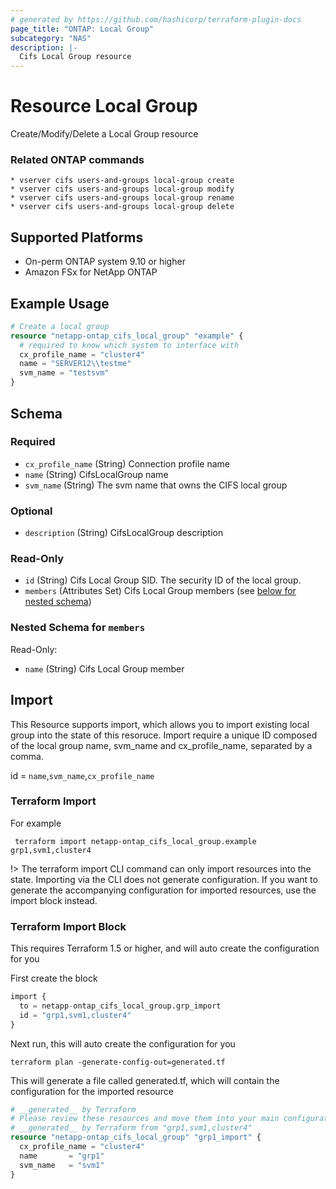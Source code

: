 ```yaml
---
# generated by https://github.com/hashicorp/terraform-plugin-docs
page_title: "ONTAP: Local Group"
subcategory: "NAS"
description: |-
  Cifs Local Group resource
---
```


# Resource Local Group
Create/Modify/Delete a Local Group resource

### Related ONTAP commands
```commandline
* vserver cifs users-and-groups local-group create
* vserver cifs users-and-groups local-group modify
* vserver cifs users-and-groups local-group rename
* vserver cifs users-and-groups local-group delete
```

## Supported Platforms
* On-perm ONTAP system 9.10 or higher
* Amazon FSx for NetApp ONTAP

## Example Usage

```terraform
# Create a local group
resource "netapp-ontap_cifs_local_group" "example" {
  # required to know which system to interface with
  cx_profile_name = "cluster4"
  name = "SERVER12\\testme"
  svm_name = "testsvm"
}
```
<!-- schema generated by tfplugindocs -->
## Schema

### Required

- `cx_profile_name` (String) Connection profile name
- `name` (String) CifsLocalGroup name
- `svm_name` (String) The svm name that owns the CIFS local group

### Optional

- `description` (String) CifsLocalGroup description

### Read-Only

- `id` (String) Cifs Local Group SID. The security ID of the local group.
- `members` (Attributes Set) Cifs Local Group members (see [below for nested schema](#nestedatt--members))

<a id="nestedatt--members"></a>
### Nested Schema for `members`

Read-Only:

- `name` (String) Cifs Local Group member

## Import 
This Resource supports import, which allows you to import existing local group into the state of this resoruce.
Import require a unique ID composed of the local group name, svm_name and cx_profile_name, separated by a comma.

 id = `name`,`svm_name`,`cx_profile_name`

### Terraform Import

 For example
 ```shell
  terraform import netapp-ontap_cifs_local_group.example grp1,svm1,cluster4
 ```

!> The terraform import CLI command can only import resources into the state. Importing via the CLI does not generate configuration. If you want to generate the accompanying configuration for imported resources, use the import block instead.

### Terraform Import Block
This requires Terraform 1.5 or higher, and will auto create the configuration for you

First create the block
```terraform
import {
  to = netapp-ontap_cifs_local_group.grp_import
  id = "grp1,svm1,cluster4"
}
```
Next run, this will auto create the configuration for you
```shell
terraform plan -generate-config-out=generated.tf
```
This will generate a file called generated.tf, which will contain the configuration for the imported resource
```terraform
# __generated__ by Terraform
# Please review these resources and move them into your main configuration files.
# __generated__ by Terraform from "grp1,svm1,cluster4"
resource "netapp-ontap_cifs_local_group" "grp1_import" {
  cx_profile_name = "cluster4"
  name       = "grp1"
  svm_name   = "svm1"
}
```
